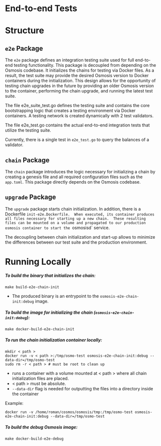 # End-to-end Tests

# Structure

## `e2e` Package

The `e2e` package defines an integration testing suite used for full end-to-end
testing functionality. This package is decoupled from depending on the Osmosis codebase.
It initializes the chains for testing via Docker files. As a result, the test suite may
provide the desired Osmosis version to Docker containers during the initialization.
This design allows for the opportunity of testing chain upgrades in the future by providing
an older Osmosis version to the container, performing the chain upgrade, and running the latest test suite.

The file e2e_suite_test.go defines the testing suite and contains the core
bootstrapping logic that creates a testing environment via Docker containers.
A testing network is created dynamically with 2 test validators.

The file e2e_test.go contains the actual end-to-end integration tests that
utilize the testing suite.

Currently, there is a single test in `e2e_test.go` to query the balances of a validator.

## `chain` Package

The `chain` package introduces the logic necessary for initializing a chain by creating a genesis
file and all required configuration files such as the `app.toml`. This package directly depends on the Osmosis codebase.

## `upgrade` Package

The `upgrade` package starts chain initialization. In addition, there is a Dockerfile `init-e2e.Dockerfile. 
When executed, its container produces all files necessary for starting up a new chain. 
These resulting files can be mounted on a volume and propagated to our production osmosis container to start the `osmosisd` service.

The decoupling between chain initialization and start-up allows to minimize the differences between our test suite and the production environment.

# Running Locally

##### To build the binary that initializes the chain:

```
make build-e2e-chain-init
```
- The produced binary is an entrypoint to the `osmosis-e2e-chain-init:debug` image.

##### To build the image for initializing the chain (`osmosis-e2e-chain-init:debug`):

```
make docker-build-e2e-chain-init
```

##### To run the chain initialization container locally:

```
mkdir < path >
docker run -v < path >:/tmp/osmo-test osmosis-e2e-chain-init:debug --data-dir=/tmp/osmo-test
sudo rm -r < path > # must be root to clean up
```
- runs a container with a volume mounted at < path > where all chain initialization files are placed.
- < path > must be absolute.
- `--data-dir` flag is needed for outputting the files into a directory inside the container

Example:
```
docker run -v /home/roman/cosmos/osmosis/tmp:/tmp/osmo-test osmosis-e2e-chain-init:debug --data-dir=/tmp/osmo-test
```

##### To build the debug Osmosis image:

```
make docker-build-e2e-debug
```
